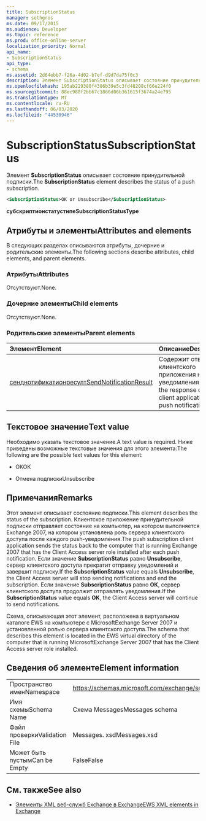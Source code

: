 ```yaml
---
title: SubscriptionStatus
manager: sethgros
ms.date: 09/17/2015
ms.audience: Developer
ms.topic: reference
ms.prod: office-online-server
localization_priority: Normal
api_name:
- SubscriptionStatus
api_type:
- schema
ms.assetid: 2d64ebb7-f26a-4d02-b7ef-d9d7da75f0c3
description: Элемент SubscriptionStatus описывает состояние принудительной подписки.
ms.openlocfilehash: 195ab229380f4386b39e5c3fd48208cf66e224f0
ms.sourcegitcommit: 88ec988f2bb67c1866d06b361615f3674a24e795
ms.translationtype: MT
ms.contentlocale: ru-RU
ms.lasthandoff: 06/03/2020
ms.locfileid: "44530946"
---
```

# <a name="subscriptionstatus"></a><span data-ttu-id="97999-103">SubscriptionStatus</span><span class="sxs-lookup"><span data-stu-id="97999-103">SubscriptionStatus</span></span>

<span data-ttu-id="97999-104">Элемент **SubscriptionStatus** описывает состояние принудительной подписки.</span><span class="sxs-lookup"><span data-stu-id="97999-104">The **SubscriptionStatus** element describes the status of a push subscription.</span></span> 
  
```xml
<SubscriptionStatus>OK or Unsubscribe</SubscriptionStatus>
```

 <span data-ttu-id="97999-105">**субскриптионстатустипе**</span><span class="sxs-lookup"><span data-stu-id="97999-105">**SubscriptionStatusType**</span></span>
## <a name="attributes-and-elements"></a><span data-ttu-id="97999-106">Атрибуты и элементы</span><span class="sxs-lookup"><span data-stu-id="97999-106">Attributes and elements</span></span>

<span data-ttu-id="97999-107">В следующих разделах описываются атрибуты, дочерние и родительские элементы.</span><span class="sxs-lookup"><span data-stu-id="97999-107">The following sections describe attributes, child elements, and parent elements.</span></span>
  
### <a name="attributes"></a><span data-ttu-id="97999-108">Атрибуты</span><span class="sxs-lookup"><span data-stu-id="97999-108">Attributes</span></span>

<span data-ttu-id="97999-109">Отсутствуют.</span><span class="sxs-lookup"><span data-stu-id="97999-109">None.</span></span>
  
### <a name="child-elements"></a><span data-ttu-id="97999-110">Дочерние элементы</span><span class="sxs-lookup"><span data-stu-id="97999-110">Child elements</span></span>

<span data-ttu-id="97999-111">Отсутствуют.</span><span class="sxs-lookup"><span data-stu-id="97999-111">None.</span></span>
  
### <a name="parent-elements"></a><span data-ttu-id="97999-112">Родительские элементы</span><span class="sxs-lookup"><span data-stu-id="97999-112">Parent elements</span></span>

|<span data-ttu-id="97999-113">**Элемент**</span><span class="sxs-lookup"><span data-stu-id="97999-113">**Element**</span></span>|<span data-ttu-id="97999-114">**Описание**</span><span class="sxs-lookup"><span data-stu-id="97999-114">**Description**</span></span>|
|:-----|:-----|
|[<span data-ttu-id="97999-115">сенднотификатионресулт</span><span class="sxs-lookup"><span data-stu-id="97999-115">SendNotificationResult</span></span>](sendnotificationresult.md) <br/> |<span data-ttu-id="97999-116">Содержит ответ клиентского приложения на push-уведомления.</span><span class="sxs-lookup"><span data-stu-id="97999-116">Contains the response of the client application' to a push notification.</span></span>  <br/> |
   
## <a name="text-value"></a><span data-ttu-id="97999-117">Текстовое значение</span><span class="sxs-lookup"><span data-stu-id="97999-117">Text value</span></span>

<span data-ttu-id="97999-118">Необходимо указать текстовое значение.</span><span class="sxs-lookup"><span data-stu-id="97999-118">A text value is required.</span></span> <span data-ttu-id="97999-119">Ниже приведены возможные текстовые значения для этого элемента:</span><span class="sxs-lookup"><span data-stu-id="97999-119">The following are the possible text values for this element:</span></span>
  
- <span data-ttu-id="97999-120">OK</span><span class="sxs-lookup"><span data-stu-id="97999-120">OK</span></span>
    
- <span data-ttu-id="97999-121">Отмена подписки</span><span class="sxs-lookup"><span data-stu-id="97999-121">Unsubscribe</span></span>
    
## <a name="remarks"></a><span data-ttu-id="97999-122">Примечания</span><span class="sxs-lookup"><span data-stu-id="97999-122">Remarks</span></span>

<span data-ttu-id="97999-123">Этот элемент описывает состояние подписки.</span><span class="sxs-lookup"><span data-stu-id="97999-123">This element describes the status of the subscription.</span></span> <span data-ttu-id="97999-124">Клиентское приложение принудительной подписки отправляет состояние на компьютер, на котором выполняется Exchange 2007, на котором установлена роль сервера клиентского доступа после каждого push-уведомления.</span><span class="sxs-lookup"><span data-stu-id="97999-124">The push subscription client application sends the status back to the computer that is running Exchange 2007 that has the Client Access server role installed after each push notification.</span></span> <span data-ttu-id="97999-125">Если значение **SubscriptionStatus** равно **Unsubscribe**, сервер клиентского доступа прекратит отправку уведомлений и завершит подписку.</span><span class="sxs-lookup"><span data-stu-id="97999-125">If the **SubscriptionStatus** value equals **Unsubscribe**, the Client Access server will stop sending notifications and end the subscription.</span></span> <span data-ttu-id="97999-126">Если значение **SubscriptionStatus** равно **ОК**, сервер клиентского доступа продолжит отправлять уведомления.</span><span class="sxs-lookup"><span data-stu-id="97999-126">If the **SubscriptionStatus** value equals **OK**, the Client Access server will continue to send notifications.</span></span>
  
<span data-ttu-id="97999-127">Схема, описывающая этот элемент, расположена в виртуальном каталоге EWS на компьютере с MicrosoftExchange Server 2007 и установленной ролью сервера клиентского доступа.</span><span class="sxs-lookup"><span data-stu-id="97999-127">The schema that describes this element is located in the EWS virtual directory of the computer that is running MicrosoftExchange Server 2007 that has the Client Access server role installed.</span></span>
  
## <a name="element-information"></a><span data-ttu-id="97999-128">Сведения об элементе</span><span class="sxs-lookup"><span data-stu-id="97999-128">Element information</span></span>

|||
|:-----|:-----|
|<span data-ttu-id="97999-129">Пространство имен</span><span class="sxs-lookup"><span data-stu-id="97999-129">Namespace</span></span>  <br/> |https://schemas.microsoft.com/exchange/services/2006/messages  <br/> |
|<span data-ttu-id="97999-130">Имя схемы</span><span class="sxs-lookup"><span data-stu-id="97999-130">Schema Name</span></span>  <br/> |<span data-ttu-id="97999-131">Схема Messages</span><span class="sxs-lookup"><span data-stu-id="97999-131">Messages schema</span></span>  <br/> |
|<span data-ttu-id="97999-132">Файл проверки</span><span class="sxs-lookup"><span data-stu-id="97999-132">Validation File</span></span>  <br/> |<span data-ttu-id="97999-133">Messages. xsd</span><span class="sxs-lookup"><span data-stu-id="97999-133">Messages.xsd</span></span>  <br/> |
|<span data-ttu-id="97999-134">Может быть пустым</span><span class="sxs-lookup"><span data-stu-id="97999-134">Can be Empty</span></span>  <br/> |<span data-ttu-id="97999-135">False</span><span class="sxs-lookup"><span data-stu-id="97999-135">False</span></span>  <br/> |
   
## <a name="see-also"></a><span data-ttu-id="97999-136">См. также</span><span class="sxs-lookup"><span data-stu-id="97999-136">See also</span></span>



- [<span data-ttu-id="97999-137">Элементы XML веб-служб Exchange в Exchange</span><span class="sxs-lookup"><span data-stu-id="97999-137">EWS XML elements in Exchange</span></span>](ews-xml-elements-in-exchange.md)

